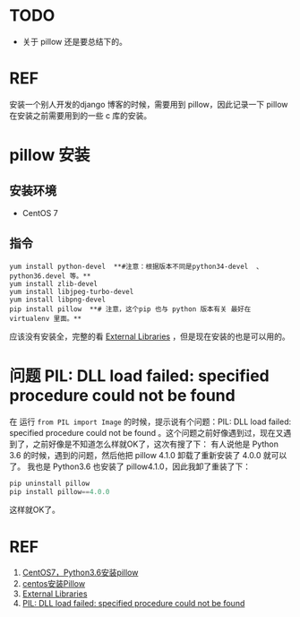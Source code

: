 # TODO
- 关于 pillow 还是要总结下的。


# REF
安装一个别人开发的django 博客的时候，需要用到 pillow，因此记录一下 pillow 在安装之前需要用到的一些 c 库的安装。




# pillow 安装
## 安装环境
  * CentOS 7
## 指令
```text
yum install python-devel  **#注意：根据版本不同是python34-devel  、python36.devel 等。**
yum install zlib-devel
yum install libjpeg-turbo-devel
yum install libpng-devel
pip install pillow  **# 注意，这个pip 也与 python 版本有关 最好在 virtualenv 里面。**
```

应该没有安装全，完整的看 [External Libraries](https://pillow.readthedocs.io/en/3.1.x/installation.html#building-on-linux) ，但是现在安装的也是可以用的。







# 问题 PIL: DLL load failed: specified procedure could not be found
在 运行 `from PIL import Image` 的时候，提示说有个问题：PIL: DLL load failed: specified procedure could not be found 。这个问题之前好像遇到过，现在又遇到了，之前好像是不知道怎么样就OK了，这次有搜了下：
有人说他是 Python 3.6 的时候，遇到的问题，然后他把 pillow 4.1.0 卸载了重新安装了 4.0.0 就可以了。
我也是 Python3.6 也安装了 pillow4.1.0，因此我卸了重装了下：

```python
pip uninstall pillow
pip install pillow==4.0.0
```

这样就OK了。



# REF
  1. [CentOS7，Python3.6安装pillow](https://blog.csdn.net/chenlou123/article/details/53403952)
  2. [centos安装Pillow](https://blog.csdn.net/bwlab/article/details/51281390)
  3. [External Libraries](https://pillow.readthedocs.io/en/3.1.x/installation.html#building-on-linux)
  4. [PIL: DLL load failed: specified procedure could not be found](https://stackoverflow.com/questions/43264773/pil-dll-load-failed-specified-procedure-could-not-be-found)
